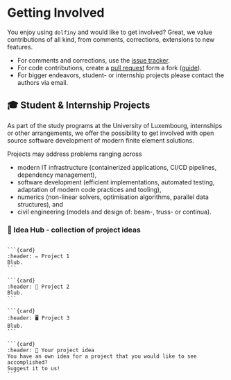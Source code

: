 # Getting Involved

You enjoy using `dolfiny` and would like to get involved?
Great, we value contributions of all kind, from comments, corrections, extensions to new features.

- For comments and corrections, use the [issue tracker](https://github.com/fenics-dolfiny/dolfiny/issues).
- For code contributions, create a [pull request](https://github.com/fenics-dolfiny/dolfiny/pulls) form a fork ([guide](https://docs.github.com/en/pull-requests/collaborating-with-pull-requests/proposing-changes-to-your-work-with-pull-requests/creating-a-pull-request-from-a-fork)).
- For bigger endeavors, student- or internship projects please contact the authors via email. 

## 🎓 Student & Internship Projects

As part of the study programs at the University of Luxembourg, internships or other arrangements, we offer the possibility to get involved with open source software development of modern finite element solutions.

Projects may address problems ranging across
- modern IT infrastructure (containerized applications, CI/CD pipelines, dependency management),
- software development (efficient implementations, automated testing, adaptation of modern code practices and tooling),
- numerics (non-linear solvers, optimisation algorithms, parallel data structures), and
- civil engineering (models and design of: beam-, truss- or continua).


### 📁 Idea Hub - collection of project ideas

````{grid} 2

```{card}
:header: ✏️ Project 1
Blub.
```

```{card}
:header: 🔁 Project 2
Blub.
```

```{card}
:header: 🖥️ Project 3
Blub.
```

```{card}
:header: 📝 Your project idea
You have an own idea for a project that you would like to see accomplished?
Suggest it to us!
```

````